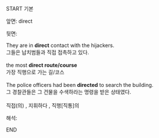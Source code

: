START
기본

앞면:
direct


뒷면:
<div>They are in <b>direct</b> contact with the hijackers. </div><div>그들은 납치범들과 직접 접촉하고 있다.</div><div><br></div><div><div>the most <b>direct route/course</b> </div><div>가장 직행으로 가는 길/코스</div></div><div><br></div><div><div> The police officers had been <b>directed</b> to search the building. </div><div>그 경찰관들은 그 건물을 수색하라는 명령을 받은 상태였다.</div></div><div><br></div><div>직접(의) , 지휘하다 , 직행[직통]의</div>


해석:
<!--ID: 1746614453754-->
END